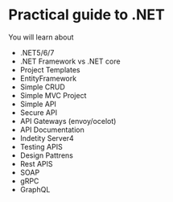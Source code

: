 # Practical guide to .NET

You will learn about 
- .NET5/6/7
- .NET Framework vs .NET core
- Project Templates
- EntityFramework
- Simple CRUD
- Simple MVC Project
- Simple API
- Secure API
- API Gateways (envoy/ocelot)
- API Documentation
- Indetity Server4
- Testing APIS
- Design Pattrens
- Rest APIS
- SOAP
- gRPC
- GraphQL





